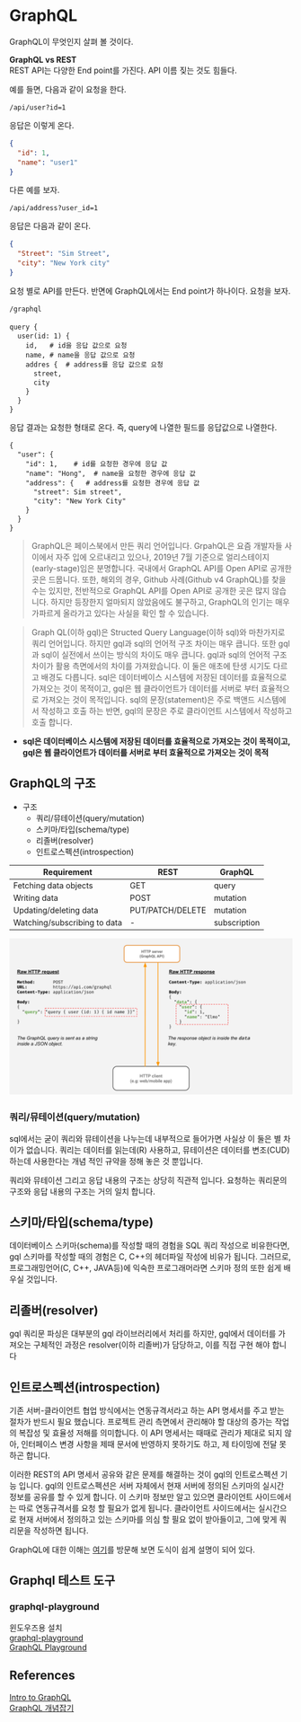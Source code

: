 # GraphQL 

GraphQL이 무엇인지 살펴 볼 것이다. 

**GraphQL vs REST**     
REST API는 다양한 End point를 가진다. API 이름 짖는 것도 힘들다. 

예를 들면, 다음과 같이 요청을 한다. 

```
/api/user?id=1
```

응답은 이렇게 온다. 
```json
{
  "id": 1,
  "name": "user1"
}
```
다른 예를 보자. 
```
/api/address?user_id=1
```
응답은 다음과 같이 온다. 
```json 
{
  "Street": "Sim Street", 
  "city": "New York city"
}
```

요청 별로 API를 만든다. 반면에 GraphQL에서는 End point가 하나이다. 
요청을 보자.
```
/graphql 

query { 
  user(id: 1) {
    id,   # id을 응답 값으로 요청  
    name, # name을 응답 값으로 요청
    addres {  # address를 응답 값으로 요청 
      street,
      city 
    }
  }
}
```
응답 결과는 요청한 형태로 온다. 즉, query에 나열한 필드를 응답값으로 나열한다. 
```
{
  "user": {
    "id": 1,    # id를 요청한 경우에 응답 값 
    "name": "Hong",  # name을 요청한 경우에 응답 값 
    "address": {   # address를 요청한 경우에 응답 값 
      "street": Sim street", 
      "city": "New York City" 
    }
  }
}
```



> GraphQL은 페이스북에서 만든 쿼리 언어입니다. GrpahQL은 요즘 개발자들 사이에서 자주 입에 오르내리고 있으나, 2019년 7월 기준으로 얼리스테이지(early-stage)임은 분명합니다. 국내에서 GraphQL API를 Open API로 공개한 곳은 드뭅니다. 또한, 해외의 경우, Github 사례(Github v4 GraphQL)를 찾을 수는 있지만, 전반적으로 GraphQL API를 Open API로 공개한 곳은 많지 않습니다. 하지만 등장한지 얼마되지 않았음에도 불구하고, GraphQL의 인기는 매우 가파르게 올라가고 있다는 사실을 확인 할 수 있습니다.


> Graph QL(이하 gql)은 Structed Query Language(이하 sql)와 마찬가지로 쿼리 언어입니다. 하지만 gql과 sql의 언어적 구조 차이는 매우 큽니다. 또한 gql과 sql이 실전에서 쓰이는 방식의 차이도 매우 큽니다. gql과 sql의 언어적 구조 차이가 활용 측면에서의 차이를 가져왔습니다. 이 둘은 애초에 탄생 시기도 다르고 배경도 다릅니다. sql은 데이터베이스 시스템에 저장된 데이터를 효율적으로 가져오는 것이 목적이고, gql은 웹 클라이언트가 데이터를 서버로 부터 효율적으로 가져오는 것이 목적입니다. sql의 문장(statement)은 주로 백앤드 시스템에서 작성하고 호출 하는 반면, gql의 문장은 주로 클라이언트 시스템에서 작성하고 호출 합니다.



* **sql은 데이터베이스 시스템에 저장된 데이터를 효율적으로 가져오는 것이 목적이고, gql은 웹 클라이언트가 데이터를 서버로 부터 효율적으로 가져오는 것이 목적**


## GraphQL의 구조 

* 구조 
  * 쿼리/뮤테이션(query/mutation)
  * 스키마/타입(schema/type)
  * 리졸버(resolver)
  * 인트로스펙션(introspection) 



| Requirement | REST | GraphQL |
|---|---|---|
| Fetching data objects | GET | query |
| Writing data | POST | mutation
| Updating/deleting data | PUT/PATCH/DELETE | mutation |
| Watching/subscribing to data | - | subscription |

![](.gitbook/assets/gql-001.png)


 ### 쿼리/뮤테이션(query/mutation)
sql에서는 굳이 쿼리와 뮤테이션을 나누는데 내부적으로 들어가면 사실상 이 둘은 별 차이가 없습니다. 쿼리는 데이터를 읽는데(R) 사용하고, 뮤테이션은 데이터를 변조(CUD) 하는데 사용한다는 개념 적인 규약을 정해 놓은 것 뿐입니다.

쿼리와 뮤테이션 그리고 응답 내용의 구조는 상당히 직관적 입니다. 요청하는 쿼리문의 구조와 응답 내용의 구조는 거의 일치 합니다.



## 스키마/타입(schema/type)
데이터베이스 스키마(schema)를 작성할 때의 경험을 SQL 쿼리 작성으로 비유한다면, gql 스키마를 작성할 때의 경험은 C, C++의 헤더파일 작성에 비유가 됩니다. 그러므로, 프로그래밍언어(C, C++, JAVA등)에 익숙한 프로그래머라면 스키마 정의 또한 쉽게 배우실 것입니다.


## 리졸버(resolver)

gql 쿼리문 파싱은 대부분의 gql 라이브러리에서 처리를 하지만, gql에서 데이터를 가져오는 구체적인 과정은 resolver(이하 리졸버)가 담당하고, 이를 직접 구현 해야 합니다


## 인트로스펙션(introspection)



기존 서버-클라이언트 협업 방식에서는 연동규격서라고 하는 API 명세서를 주고 받는 절차가 반드시 필요 했습니다. 프로젝트 관리 측면에서 관리해야 할 대상의 증가는 작업의 복잡성 및 효율성 저해를 의미합니다. 이 API 명세서는 때때로 관리가 제대로 되지 않아, 인터페이스 변경 사항을 제때 문서에 반영하지 못하기도 하고, 제 타이밍에 전달 못하곤 합니다.

이러한 REST의 API 명세서 공유와 같은 문제를 해결하는 것이 gql의 인트로스펙션 기능 입니다. gql의 인트로스펙션은 서버 자체에서 현재 서버에 정의된 스키마의 실시간 정보를 공유를 할 수 있게 합니다. 이 스키마 정보만 알고 있으면 클라이언트 사이드에서는 따로 연동규격서를 요청 할 필요가 없게 됩니다. 클라이언트 사이드에서는 실시간으로 현재 서버에서 정의하고 있는 스키마를 의심 할 필요 없이 받아들이고, 그에 맞게 쿼리문을 작성하면 됩니다.



GraphQL에 대한 이해는 [여기](https://hasura.io/learn/graphql/svelte-apollo/intro-to-graphql/)를 방문해 보면 도식이 쉽게 설명이 되어 있다. 





## Graphql 테스트 도구 
### graphql-playground 
윈도우즈용 설치      
[graphql-playground](https://github.com/graphql/graphql-playground)      
[GraphQL Playground](https://www.electronjs.org/apps/graphql-playground)    



## References
[Intro to GraphQL](https://hasura.io/learn/graphql/svelte-apollo/intro-to-graphql/)     
[GraphQL 개념잡기](https://tech.kakao.com/2019/08/01/graphql-basic/)